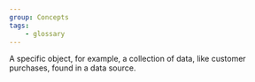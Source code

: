 ```yaml
---
group: Concepts
tags:
    - glossary
---
```

A specific object, for example, a collection of data, like customer purchases, found in a data source.